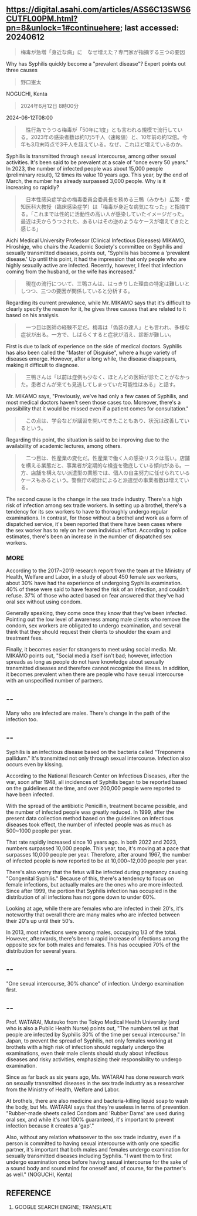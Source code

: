 ## https://digital.asahi.com/articles/ASS6C13SWS6CUTFL00PM.html?pn=8&unlock=1#continuehere; last accessed: 20240612

> 梅毒が急増「身近な病」に　なぜ増えた？専門家が指摘する三つの要因

Why has Syphilis quickly become a "prevalent disease"? Expert points out three causes

> 野口憲太

NOGUCHI, Kenta

> 2024年6月12日 8時00分

2024-06-12T08:00

>　性行為でうつる梅毒が「50年に1度」とも言われる規模で流行している。2023年の感染者数は約1万5千人（速報値）と、10年前の約12倍。今年も3月末時点で3千人を超えている。なぜ、これほど増えているのか。

Syphilis is transmitted through sexual intercourse, among other sexual activities. It's been said to be prevalent at a scale of "once every 50 years." In 2023, the number of infected people was about 15,000 people (preliminary result), 12 times its value 10 years ago. This year, by the end of March, the number has already surpassed 3,000 people. Why is it increasing so rapidly?

>　日本性感染症学会の梅毒委員会委員長を務める三鴨（みかも）広繁・愛知医科大教授（臨床感染症学）は「梅毒が身近な病気になった」と指摘する。「これまでは性的に活動性の高い人が感染していたイメージだった。最近は夫からうつされた、あるいはその逆のようなケースが増えてきたと感じる」

Aichi Medical University Professor (Clinical Infectious Diseases) MIKAMO, Hiroshige, who chairs the Academic Society's committee on Syphilis and sexually transmitted diseases, points out, "Syphilis has become a 'prevalent disease.' Up until this point, it had the impression that only people who are highly sexually active are infected. Recently, however, I feel that infection coming from the husband, or the wife has increased."

>　現在の流行について、三鴨さんは、はっきりした理由の特定は難しいとしつつ、三つの要因が関係していると分析する。

Regarding its current prevalence, while Mr. MIKAMO says that it's difficult to clearly specify the reason for it, he gives three causes that are related to it based on his analysis.

>　一つ目は医師の経験不足だ。梅毒は「偽装の達人」とも言われ、多様な症状が出る。一方で、しばらくすると症状が消え、診断が難しい。

First is due to lack of experience on the side of medical doctors. Syphilis has also been called the "Master of Disguise", where a huge variety of diseases emerge. However, after a long while, the disease disappears, making it difficult to diagnose.

>　三鴨さんは「以前は症例も少なく、ほとんどの医師が診たことがなかった。患者さんが来ても見逃してしまっていた可能性はある」と話す。

Mr. MIKAMO says, "Previously, we've had only a few cases of Syphilis, and most medical doctors haven't seen those cases too. Moreover, there's a possibility that it would be missed even if a patient comes for consultation."

>　この点は、学会などが講習を開いてきたこともあり、状況は改善しているという。

Regarding this point, the situation is said to be improving due to the availability of academic lectures, among others. 

>　二つ目は、性産業の変化だ。性産業で働く人の感染リスクは高い。店舗を構える業態だと、事業者が定期的な検査を徹底している傾向がある。一方、店舗を構えない派遣型の業態では、個人の自主努力に任せられているケースもあるという。警察庁の統計によると派遣型の事業者数は増えている。

The second cause is the change in the sex trade industry. There's a high risk of infection among sex trade workers. In setting up a brothel, there's a tendency for its sex workers to have to thoroughly undergo regular examinations. In contrast, for those without a brothel and work as a form of dispatched service, it's been reported that there have been cases where the sex worker has to rely on her own individual effort. According to police estimates, there's been an increase in the number of dispatched sex workers.

### MORE

According to the 2017~2019 research report from the team at the Ministry of Health, Welfare and Labor, in a study of about 450 female sex workers, about 30% have had the experience of undergoing Syphilis examination. 40% of these were said to have feared the risk of an infection, and couldn't refuse. 37% of those who acted based on fear answered that they've had oral sex without using condom. 

Generally speaking, they come once they know that they've been infected. Pointing out the low level of awareness among male clients who remove the condom, sex workers are obligated to undergo examination, and several think that they should request their clients to shoulder the exam and treatment fees.

Finally, it becomes easier for strangers to meet using social media. Mr. MIKAMO points out, "Social media itself isn't bad; however, infection spreads as long as people do not have knowledge about sexually transmitted diseases and therefore cannot recognize the illness. In addition, it becomes prevalent when there are people who have sexual intercourse with an unspecified number of partners.

## --

Many who are infected are males. There's change in the path of the infection too.

## --

Syphilis is an infectious disease based on the bacteria called "Treponema pallidum." It's transmitted not only through sexual intercourse. Infection also occurs even by kissing.

According to the National Research Center on Infectious Diseases, after the war, soon after 1948, all incidences of Syphilis began to be reported based on the guidelines at the time, and over 200,000 people were reported to have been infected.  

With the spread of the antibiotic Penicillin, treatment became possible, and the number of infected people was greatly reduced. In 1999, after the present data collection method based on the guidelines on infectious diseases took effect, the number of infected people was as much as 500~1000 people per year.

That rate rapidly increased since 10 years ago. In both 2022 and 2023, numbers surpassed 10,000 people. This year, too, it's moving at a pace that surpasses 10,000 people per year. Therefore, after around 1967, the number of infected people is now reported to be at 10,000~12,000 people per year. 

There's also worry that the fetus will be infected during pregnancy causing "Congenital Syphilis." Because of this, there's a tendency to focus on female infections, but actually males are the ones who are more infected. Since after 1999, the portion that Syphilis infection has occupied in the distribution of all infections has not gone down to under 60%.

Looking at age, while there are females who are infected in their 20's, it's noteworthy that overall there are many males who are infected between their 20's up until their 50's. 

In 2013, most infections were among males, occupying 1/3 of the total. However, afterwards, there's been a rapid increase of infections among the opposite sex for both males and females. This has occupied 70% of the distribution for several years.

## --

"One sexual intercourse, 30% chance" of infection. Undergo examination first. 

## --

Prof. WATARAI, Mutsuko from the Tokyo Medical Health University (and who is also a Public Health Nurse) points out, "The numbers tell us that people are infected by Syphilis 30% of the time per sexual intercourse." In Japan, to prevent the spread of Syphilis, not only females working at brothels with a high risk of infection should regularly undergo the examinations, even their male clients should study about infectious diseases and risky activities, emphasizing their responsibility to undergo examination.
 
Since as far back as six years ago, Ms. WATARAI has done research work on sexually transmitted diseases in the sex trade industry as a researcher from the Ministry of Health, Welfare and Labor.

At brothels, there are also medicine and bacteria-killing liquid soap to wash the body, but Ms. WATARAI says that they're useless in terms of prevention. "Rubber-made sheets called Condom and 'Rubber Dams' are used during oral sex, and while it's not 100% guaranteed, it's important to prevent infection because it creates a 'gap'."

Also, without any relation whatsoever to the sex trade industry, even if a person is committed to having sexual intercourse with only one specific partner, it's important that both males and females undergo examination for sexually transmitted diseases including Syphilis. "I want them to first undergo examination once before having sexual intercourse for the sake of a sound body and sound mind for oneself and, of course, for the partner's as well." (NOGUCHI, Kenta)

## REFERENCE

1) GOOGLE SEARCH ENGINE; TRANSLATE